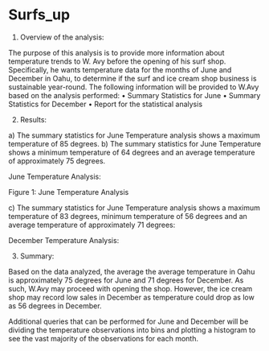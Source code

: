 # Surfs_up

1.	Overview of the analysis: 

The purpose of this analysis is to provide more information about temperature trends to W. Avy before the opening of his surf shop. Specifically, he wants temperature data for the months of June and December in Oahu, to determine if the surf and ice cream shop business is sustainable year-round.
The following information will be provided to W.Avy based on the analysis performed:
•	Summary Statistics for June
•	Summary Statistics for December
•	Report for the statistical analysis 


2.	Results:


a)	The summary statistics for June Temperature analysis shows a maximum temperature of 85 degrees.
b)	The summary statistics for June Temperature shows a minimum temperature of 64 degrees and an average temperature of approximately 75 degrees.

June Temperature Analysis:
 
Figure 1: June Temperature Analysis


c)	The summary statistics for June Temperature analysis shows a maximum temperature of 83 degrees, minimum temperature of 56 degrees and an average temperature of approximately 71 degrees:

December Temperature Analysis:


3.	Summary: 

Based on the data analyzed, the average the average temperature in Oahu is approximately 75 degrees for June and 71 degrees for December. As such, W.Avy may proceed with opening the shop. However, the ice cream shop may record low sales in December as temperature could drop as low as 56 degrees in December.

Additional queries that can be performed for June and December will be dividing the temperature observations into bins and plotting a histogram to see the vast majority of the observations for each month.
